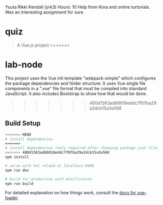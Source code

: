

Yuuta Rikki Kendall (yrk3) 
Hours: 10
Help from Kora and online turtorials. 
Was an interesting assignment for sure. 

# quiz

> A Vue.js project
=======
# lab-node

This project uses the Vue init template "webpack-simple" which configures the package dependencies and folder structure.
It uses Vue single file components in a ".vue" file format that must be compiled into standard JavaScript.
It also includes Bootstrap to show how that would be done.
>>>>>>> 480d1363ad68818eddc7f07ba29a2dcb15a3e568

## Build Setup

``` bash
<<<<<<< HEAD
# install dependencies
=======
# install dependencies (only required after changing package.json file)
>>>>>>> 480d1363ad68818eddc7f07ba29a2dcb15a3e568
npm install

# serve with hot reload at localhost:8080
npm run dev

# build for production with minification
npm run build
```

For detailed explanation on how things work, consult the [docs for vue-loader](http://vuejs.github.io/vue-loader).
